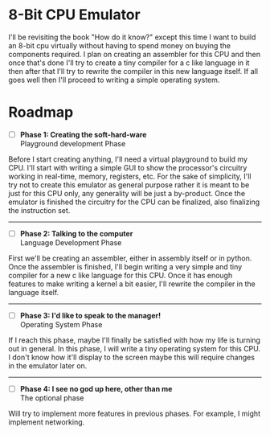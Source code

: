 # 8-Bit CPU Emulator

I'll be revisiting the book "How do it know?" except this time
I want to build an 8-bit cpu virtually without having to spend
money on buying the components required. I plan on creating an
assembler for this CPU and then once that's done I'll try to
create a tiny compiler for a c like language in it then after
that I'll try to rewrite the compiler in this new language
itself. If all goes well then I'll proceed to writing a simple
operating system.

# Roadmap

- [ ] __Phase 1: Creating the soft-hard-ware__ <br>
  Playground development Phase

Before I start creating anything, I'll need a virtual playground
to build my CPU. I'll start with writing a simple GUI to show
the processor's circuitry working in real-time, memory, registers,
etc. For the sake of simplicity, I'll try not to create this
emulator as general purpose rather it is meant to be just for
this CPU only, any generality will be just a by-product. Once
the emulator is finished the circuitry for the CPU can be
finalized, also finalizing the instruction set.

---

- [ ] __Phase 2: Talking to the computer__ <br>
  Language Development Phase

First we'll be creating an assembler, either in assembly
itself or in python. Once the assembler is finished,
I'll begin writing a very simple and tiny compiler for
a new c like language for this CPU. Once it has enough
features to make writing a kernel a bit easier, I'll
rewrite the compiler in the language itself.


---

- [ ] __Phase 3: I'd like to speak to the manager!__ <br>
  Operating System Phase

If I reach this phase, maybe I'll finally be satisfied
with how my life is turning out in general. In this
phase, I will write a tiny operating system for this CPU.
I don't know how it'll display to the screen maybe this
will require changes in the emulator later on.


---

- [ ] __Phase 4: I see no god up here, other than me__ <br>
  The optional phase

Will try to implement more features in previous phases.
For example, I might implement networking.